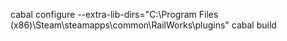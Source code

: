 


cabal configure --extra-lib-dirs="C:\Program Files (x86)\Steam\steamapps\common\RailWorks\plugins"
cabal build

